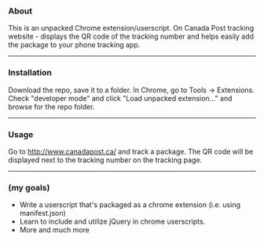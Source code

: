 ### About

This is an unpacked Chrome extension/userscript. 
On Canada Post tracking website - displays the QR code of the tracking number 
and helps easily add the package to your phone tracking app.

------------

### Installation

Download the repo, save it to a folder. In Chrome, go to Tools -> Extensions. 
Check "developer mode" and click "Load unpacked extension..." 
and browse for the repo folder.

------------

### Usage

Go to http://www.canadapost.ca/ and track a package.
The QR code will be displayed next to the tracking number on the tracking page.

------------

### (my goals)

* Write a userscript that's packaged as a chrome extension (i.e. using manifest.json)
* Learn to include and utilize jQuery in chrome userscripts.
* More and much more
